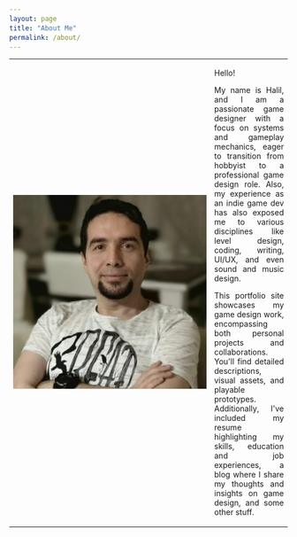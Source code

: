 ```yaml
---
layout: page
title: "About Me"
permalink: /about/
---
```

<style>
        p {
            text-align: justify;
        }
</style>
	
<table border="0" cellspacing="0" cellpadding="0">
    <tr>
        <td width="350">
            <img src="/assets/aboutme.jpg" alt="About Me Image">
        </td>
        <td>
			<p>
				Hello!
			</p>
            <p>
				My name is Halil, and I am a passionate game designer with a focus on systems and gameplay mechanics, eager to transition from hobbyist to a professional game design role. Also, my experience as an indie game dev has also exposed me to various disciplines like level design, coding, writing, UI/UX, and even sound and music design.
            </p>
			<p>
				This portfolio site showcases my game design work, encompassing both personal projects and collaborations. You'll find detailed descriptions, visual assets, and playable prototypes. Additionally, I've included my resume highlighting my skills, education and job experiences, a blog where I share my thoughts and insights on game design, and some other stuff. 
			</p>
        </td>
    </tr>
</table>